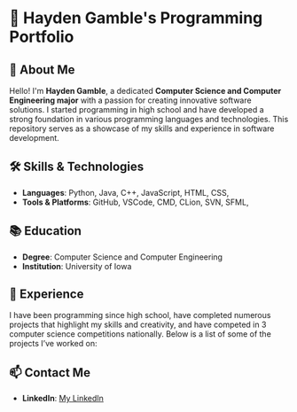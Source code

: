 # 🌟 Hayden Gamble's Programming Portfolio

## 👋 About Me
Hello! I'm **Hayden Gamble**, a dedicated **Computer Science and Computer Engineering major** with a passion for creating innovative software solutions. I started programming in high school and have developed a strong foundation in various programming languages and technologies. This repository serves as a showcase of my skills and experience in software development.

## 🛠️ Skills & Technologies
- **Languages**: Python, Java, C++, JavaScript, HTML, CSS, 
- **Tools & Platforms**: GitHub, VSCode, CMD, CLion, SVN, SFML, 

## 📚 Education
- **Degree**: Computer Science and Computer Engineering
- **Institution**: University of Iowa

## 💼 Experience
I have been programming since high school, have completed numerous projects that highlight my skills and creativity, and have competed in 3 computer science competitions nationally. Below is a list of some of the projects I’ve worked on:

## 📫 Contact Me
- **LinkedIn**: [My LinkedIn](https://www.linkedin.com/in/haydencg93/)
